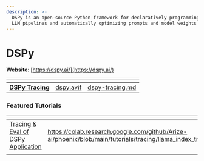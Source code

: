 ```yaml
---
description: >-
  DSPy is an open-source Python framework for declaratively programming modular
  LLM pipelines and automatically optimizing prompts and model weights
---
```


# DSPy

**Website**: [https://dspy.ai/](https://dspy.ai/)

<table data-card-size="large" data-view="cards"><thead><tr><th></th><th data-hidden data-card-cover data-type="files"></th><th data-hidden data-card-target data-type="content-ref"></th></tr></thead><tbody><tr><td><a href="dspy-tracing.md"><strong>DSPy Tracing</strong></a></td><td><a href="../../.gitbook/assets/dspy.avif">dspy.avif</a></td><td><a href="dspy-tracing.md">dspy-tracing.md</a></td></tr></tbody></table>

### Featured Tutorials&#x20;

<table data-view="cards"><thead><tr><th></th><th data-hidden data-card-target data-type="content-ref"></th><th data-hidden data-card-cover data-type="files"></th></tr></thead><tbody><tr><td><a href="https://colab.research.google.com/github/Arize-ai/phoenix/blob/main/tutorials/tracing/dspy_tracing_tutorial.ipynb">Tracing &#x26; Eval of DSPy Application</a></td><td><a href="https://colab.research.google.com/github/Arize-ai/phoenix/blob/main/tutorials/tracing/llama_index_tracing_tutorial.ipynb">https://colab.research.google.com/github/Arize-ai/phoenix/blob/main/tutorials/tracing/llama_index_tracing_tutorial.ipynb</a></td><td><a href="../../.gitbook/assets/Tutorials.jpg">Tutorials.jpg</a></td></tr><tr><td></td><td></td><td></td></tr></tbody></table>

